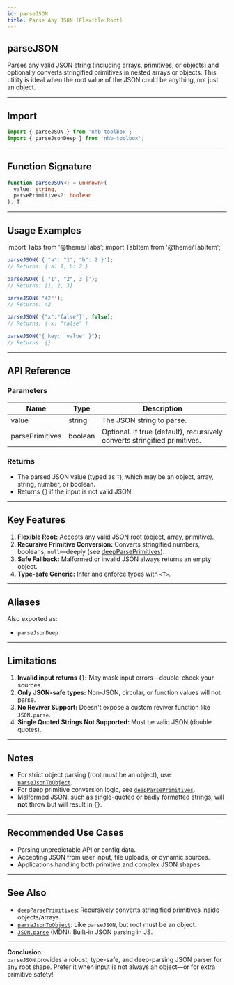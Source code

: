 ```yaml
---
id: parseJSON
title: Parse Any JSON (Flexible Root)
---
```


## parseJSON

Parses any valid JSON string (including arrays, primitives, or objects) and optionally converts stringified primitives in nested arrays or objects. This utility is ideal when the root value of the JSON could be anything, not just an object.

---

## Import

```typescript
import { parseJSON } from 'nhb-toolbox';
import { parseJsonDeep } from 'nhb-toolbox';
```

---

## Function Signature

```typescript
function parseJSON<T = unknown>(
  value: string,
  parsePrimitives?: boolean
): T
```

---

## Usage Examples

import Tabs from '@theme/Tabs';
import TabItem from '@theme/TabItem';

<Tabs>
<TabItem value="Object" label="Root Object">

```typescript
parseJSON('{ "a": "1", "b": 2 }');
// Returns: { a: 1, b: 2 }
```

</TabItem>
<TabItem value="Array" label="Root Array">

```typescript
parseJSON('[ "1", "2", 3 ]');
// Returns: [1, 2, 3]
```

</TabItem>
<TabItem value="Primitive Root" label="Primitive Root">

```typescript
parseJSON('"42"');
// Returns: 42
```

</TabItem>
<TabItem value="No Primitive Parse" label="No Primitive Conversion">

```typescript
parseJSON('{"x":"false"}', false);
// Returns: { x: "false" }
```

</TabItem>
<TabItem value="Malformed JSON" label="Malformed Input">

```typescript
parseJSON("{ key: 'value' }");
// Returns: {}
```

</TabItem>
</Tabs>

---

## API Reference

### Parameters

| Name             | Type      | Description                                                                |
| ---------------- | --------- | -------------------------------------------------------------------------- |
| value            | string    | The JSON string to parse.                                                  |
| parsePrimitives  | boolean   | Optional. If true (default), recursively converts stringified primitives.  |

### Returns

- The parsed JSON value (typed as `T`), which may be an object, array, string, number, or boolean.
- Returns `{}` if the input is not valid JSON.

---

## Key Features

1. **Flexible Root:** Accepts any valid JSON root (object, array, primitive).
2. **Recursive Primitive Conversion:** Converts stringified numbers, booleans, `null`—deeply (see [deepParsePrimitives](deepParsePrimitives)).
3. **Safe Fallback:** Malformed or invalid JSON always returns an empty object.
4. **Type-safe Generic:** Infer and enforce types with `<T>`.

---

## Aliases

Also exported as:

- `parseJsonDeep`

---

## Limitations

1. **Invalid input returns `{}`:** May mask input errors—double-check your sources.
2. **Only JSON-safe types:** Non-JSON, circular, or function values will not parse.
3. **No Reviver Support:** Doesn't expose a custom reviver function like `JSON.parse`.
4. **Single Quoted Strings Not Supported:** Must be valid JSON (double quotes).

---

## Notes

- For strict object parsing (root must be an object), use [`parseJsonToObject`](../object/parseJsonToObject).
- For deep primitive conversion logic, see [`deepParsePrimitives`](deepParsePrimitives).
- Malformed JSON, such as single-quoted or badly formatted strings, will **not** throw but will result in `{}`.

---

## Recommended Use Cases

- Parsing unpredictable API or config data.
- Accepting JSON from user input, file uploads, or dynamic sources.
- Applications handling both primitive and complex JSON shapes.

---

## See Also

- [`deepParsePrimitives`](deepParsePrimitives): Recursively converts stringified primitives inside objects/arrays.
- [`parseJsonToObject`](../object/parseJsonToObject): Like `parseJSON`, but root must be an object.
- [`JSON.parse`](https://developer.mozilla.org/en-US/docs/Web/JavaScript/Reference/Global_Objects/JSON/parse) (MDN): Built-in JSON parsing in JS.

---

**Conclusion:**  
`parseJSON` provides a robust, type-safe, and deep-parsing JSON parser for any root shape. Prefer it when input is not always an object—or for extra primitive safety!
